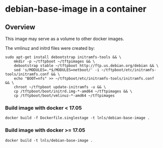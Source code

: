 debian-base-image in a container
===============================

Overview
--------

This image may serve as a volume to other docker
images.

The vmlinuz and initrd files were created by:

    sudo apt-get install debootstrap initramfs-tools && \
        mkdir -p ~/tftpboot ~/tftpimages && \
        debootstrap stable ~/tftpboot http://ftp.us.debian.org/debian && \
        sed 's/MODULES=.*$/MODULES=netboot/' -i ~/tftpboot/etc/initramfs-tools/initramfs.conf && \
        echo "BOOT=nfs" >> ~/tftpboot/etc/initramfs-tools/initramfs.conf && \
        chroot ~/tftpboot update-initramfs -u && \
        cp /tftpboot/boot/initrd.img-*-amd64 ~/tftpimages && \
        cp /tftpboot/boot/vmlinuz-*-amd64 ~/tftpimages

### Build image with docker < 17.05

    docker build -f Dockerfile.singlestage -t lnls/debian-base-image .

### Build image with docker >= 17.05

    docker build -t lnls/debian-base-image .
